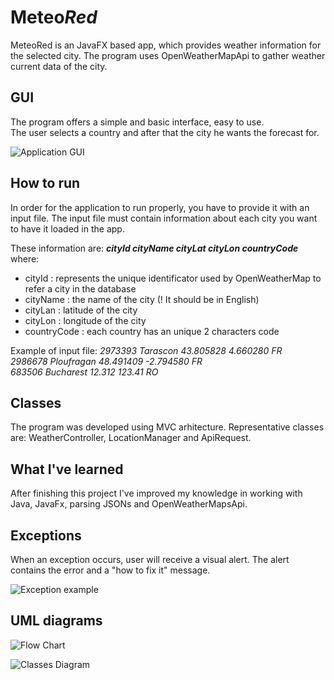 # Meteo*Red*

MeteoRed is an JavaFX based app, which provides weather information for the selected city. 
The program uses  OpenWeatherMapApi to gather weather current data of the city.

## GUI
The program offers a simple and basic interface, easy to use.\
The user selects a country and after that the city he wants the forecast for. 

![Application GUI](https://ibb.co/VtjsRvq)

## How to run

In order for the application to run properly, you have to provide it with an input file. 
The input file must contain information about each city you want to have it loaded in the app.

These information are:
***cityId cityName cityLat cityLon countryCode*** where:
- cityId : represents the unique identificator used by OpenWeatherMap to refer a city in the database
- cityName : the name of the city (! It should be in English)
- cityLan : latitude of the city
- cityLon : longitude of the city
- countryCode : each country has an unique 2 characters code

Example of input file:
*2973393 Tarascon 43.805828 4.660280 FR  
2986678 Ploufragan 48.491409 -2.794580 FR  
683506 Bucharest 12.312 123.41 RO*


## Classes

The program was developed using MVC arhitecture.
Representative classes are: WeatherController, LocationManager and ApiRequest.



## What I've learned

After finishing this project I've improved my knowledge in working with Java, JavaFx, parsing JSONs and OpenWeatherMapsApi. 

## Exceptions
When an exception occurs, user will receive a visual alert.
The alert contains the error and a "how to fix it" message.

![Exception example](https://ibb.co/vX7R4nz)



## UML diagrams

![Flow Chart](https://ibb.co/GVgMPzm%20)

![Classes Diagram](https://ibb.co/5sBB8fG)

